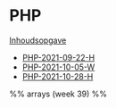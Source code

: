 # PHP

[Inhoudsopgave](PHP-INDEX.md)

- [PHP-2021-09-22-H](week38/PHP-2021-09-22-H.md)
- [PHP-2021-10-05-W](week40/PHP-2021-10-05-W.md)
- [PHP-2021-10-28-H](week43/PHP-2021-10-28-H.md)

%% arrays (week 39) %%